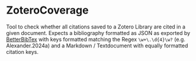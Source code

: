 # ZoteroCoverage

Tool to check whether all citations saved to a Zotero Library are cited in a given document. 
Expects a bibliography formatted as JSON as exported by [BetterBibTex](https://github.com/retorquere/zotero-better-bibtex/tree/master) with keys formatted matching the Regex `\w+\.\d{4}\w?` (e.g. Alexander.2024a) and a Markdown / Textdocument with equally formatted citation keys.